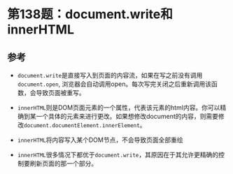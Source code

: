 # 第138题：document.write和innerHTML

## 参考

* `document.write`是直接写入到页面的内容流，如果在写之前没有调用`document.open`, 浏览器会自动调用open。每次写完关闭之后重新调用该函数，会导致页面被重写。

* `innerHTML`则是DOM页面元素的一个属性，代表该元素的html内容。你可以精确到某一个具体的元素来进行更改。如果想修改document的内容，则需要修改`document.documentElement.innerElement`。

* `innerHTML`将内容写入某个DOM节点，不会导致页面全部重绘

* `innerHTML`很多情况下都优于`document.write`，其原因在于其允许更精确的控制要刷新页面的那一个部分。
